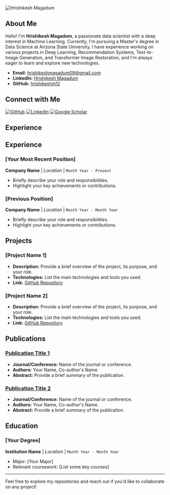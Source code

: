 
![Hrishikesh Magadum](https://via.placeholder.com/150) <!-- Replace with your image link -->

## About Me
Hello! I'm **Hrishikesh Magadum**, a passionate data scientist with a deep interest in Machine Learning. Currently, I'm pursuing a Master's degree in Data Science at Arizona State University. I have experience working on various projects in Deep Learning, Recommendation Systems, Text-to-Image Generation, and Transformer Image Restoration, and I'm always eager to learn and explore new technologies.

- **Email:** hrishikeshmagadum09@gmail.com
- **LinkedIn:** [Hrishikesh Magadum](https://www.linkedin.com/in/hrishikesh-magadum-323a431b3/)
- **GitHub:** [hrishikeshm12](https://github.com/hrishikeshm12)

## Connect with Me
[![GitHub](https://img.shields.io/badge/GitHub-181717?style=for-the-badge&logo=github&logoColor=white&label=)](https://github.com/hrishikeshm12)
[![LinkedIn](https://img.shields.io/badge/LinkedIn-0077B5?style=for-the-badge&logo=linkedin&logoColor=white&label=)](https://www.linkedin.com/in/hrishikesh-magadum-323a431b3/)
[![Google Scholar](https://img.shields.io/badge/Google_Scholar-4285F4?style=for-the-badge&logo=google-scholar&logoColor=white&label=)](https://scholar.google.com/citations?user=p2Nk2JwAAAAJ&hl=en&oi=ao)



## Experience

## Experience
### [Your Most Recent Position]
**Company Name** | *Location* | `Month Year - Present`

- Briefly describe your role and responsibilities.
- Highlight your key achievements or contributions.

### [Previous Position]
**Company Name** | *Location* | `Month Year - Month Year`

- Briefly describe your role and responsibilities.
- Highlight your key achievements or contributions.

## Projects
### [Project Name 1]
- **Description:** Provide a brief overview of the project, its purpose, and your role.
- **Technologies:** List the main technologies and tools you used.
- **Link:** [GitHub Repository](https://github.com/)

### [Project Name 2]
- **Description:** Provide a brief overview of the project, its purpose, and your role.
- **Technologies:** List the main technologies and tools you used.
- **Link:** [GitHub Repository](https://github.com/)

## Publications
### [Publication Title 1](https://link.to.publication)
- **Journal/Conference:** Name of the journal or conference.
- **Authors:** Your Name, Co-author's Name.
- **Abstract:** Provide a brief summary of the publication.

### [Publication Title 2](https://link.to.publication)
- **Journal/Conference:** Name of the journal or conference.
- **Authors:** Your Name, Co-author's Name.
- **Abstract:** Provide a brief summary of the publication.

## Education
### [Your Degree]
**Institution Name** | *Location* | `Month Year - Month Year`

- Major: [Your Major]
- Relevant coursework: [List some key courses]

---

Feel free to explore my repositories and reach out if you'd like to collaborate on any project!
